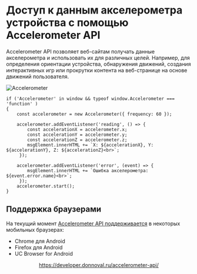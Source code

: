 <h1>Доступ к данным акселерометра устройства с помощью Accelerometer API</h1>
Accelerometer API позволяет веб-сайтам получать данные акселерометра и использовать их для различных целей.
Например, для определения ориентации устройства, обнаружения движений, создания интерактивных игр или прокрутки контента на веб-странице на основе движений пользователя.

![Accelerometer](https://www.w3.org/TR/accelerometer/images/accelerometer_coordinate_system.svg)

```
if ('Accelerometer' in window && typeof window.Accelerometer === 'function' )
{
	const accelerometer = new Accelerometer({ frequency: 60 });
	
	accelerometer.addEventListener('reading', () => {
 		const accelerationX = accelerometer.x;
   		const accelerationY = accelerometer.y;
	 	const accelerationZ = accelerometer.z;
   		msgElement.innerHTML += `X: ${accelerationX}, Y: ${accelerationY}, Z: ${accelerationZ}<br>`;
	 });
  
  	accelerometer.addEventListener('error', (event) => {
   		msgElement.innerHTML += `Ошибка акселерометра: ${event.error.name}<br>`;
	 });
  	accelerometer.start();
}
```

## Поддержка браузерами
На текущий момент <a href="https://caniuse.com/?search=Accelerometer">Accelerometer API поддерживается</a> в некоторых мобильных браузерах:
- Chrome для Android
- Firefox для Android
- UC Browser for Android

<div align="center">
	<a href="https://developer.donnoval.ru/accelerometer-api/">https://developer.donnoval.ru/accelerometer-api/</a>
</div>
